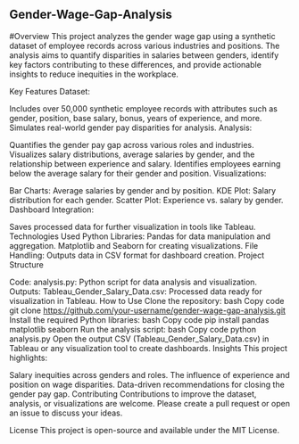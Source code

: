 ## Gender-Wage-Gap-Analysis

#Overview
This project analyzes the gender wage gap using a synthetic dataset of employee records across various industries and positions. The analysis aims to quantify disparities in salaries between genders, identify key factors contributing to these differences, and provide actionable insights to reduce inequities in the workplace.

Key Features
Dataset:

Includes over 50,000 synthetic employee records with attributes such as gender, position, base salary, bonus, years of experience, and more.
Simulates real-world gender pay disparities for analysis.
Analysis:

Quantifies the gender pay gap across various roles and industries.
Visualizes salary distributions, average salaries by gender, and the relationship between experience and salary.
Identifies employees earning below the average salary for their gender and position.
Visualizations:

Bar Charts: Average salaries by gender and by position.
KDE Plot: Salary distribution for each gender.
Scatter Plot: Experience vs. salary by gender.
Dashboard Integration:

Saves processed data for further visualization in tools like Tableau.
Technologies Used
Python Libraries:
Pandas for data manipulation and aggregation.
Matplotlib and Seaborn for creating visualizations.
File Handling:
Outputs data in CSV format for dashboard creation.
Project Structure

Code:
analysis.py: Python script for data analysis and visualization.
Outputs:
Tableau_Gender_Salary_Data.csv: Processed data ready for visualization in Tableau.
How to Use
Clone the repository:
bash
Copy code
git clone https://github.com/your-username/gender-wage-gap-analysis.git
Install the required Python libraries:
bash
Copy code
pip install pandas matplotlib seaborn
Run the analysis script:
bash
Copy code
python analysis.py
Open the output CSV (Tableau_Gender_Salary_Data.csv) in Tableau or any visualization tool to create dashboards.
Insights
This project highlights:

Salary inequities across genders and roles.
The influence of experience and position on wage disparities.
Data-driven recommendations for closing the gender pay gap.
Contributing
Contributions to improve the dataset, analysis, or visualizations are welcome. Please create a pull request or open an issue to discuss your ideas.

License
This project is open-source and available under the MIT License.
